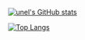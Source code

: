 [![unel's GitHub stats](https://github-readme-stats.vercel.app/api?username=UnelDev&count_private=true&show_icons=true&theme=react)](https://github.com/UnelDev)

[![Top Langs](https://github-readme-stats.vercel.app/api/top-langs/?username=UnelDev&theme=react)](https://github.com/UnelDev)
